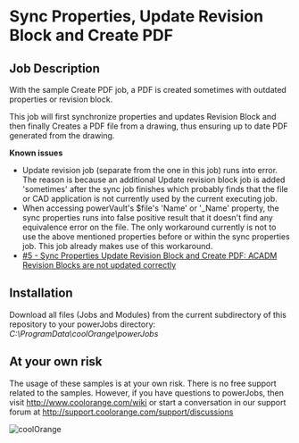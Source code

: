 # Sync Properties, Update Revision Block and Create PDF

## Job Description
With the sample Create PDF job, a PDF is created sometimes with outdated properties or revision block. 

This job will first synchronize properties and updates Revision Block and then finally Creates a PDF file from a drawing, thus ensuring up to date PDF generated from the drawing.

**Known issues** 
-  Update revision job (separate from the one in this job) runs into error. The reason is because an additional Update revision block job is added 'sometimes' after the sync job finishes which probably finds that the file or CAD application is not currently used by the current executing job.
-  When accessing powerVault's $file's 'Name' or '_Name' property, the sync properties runs into false positive result that it doesn't find any equivalence error on the file. The only workaround currently is not to use the above mentioned properties before or within the sync properties job. This job already makes use of this workaround.
- [#5 - Sync Properties Update Revision Block and Create PDF: ACADM Revision Blocks are not updated correctly](https://github.com/coolOrangeLabs/powerjobs-samples/issues/5)


## Installation
Download all files (Jobs and Modules) from the current subdirectory of this repository to your powerJobs directory: *C:\ProgramData\coolOrange\powerJobs*

## At your own risk
The usage of these samples is at your own risk. There is no free support related to the samples. However, if you have questions to powerJobs, then visit http://www.coolorange.com/wiki or start a conversation in our support forum at http://support.coolorange.com/support/discussions

![coolOrange](https://user-images.githubusercontent.com/36075173/46519882-4b518880-c87a-11e8-8dab-dffe826a9630.png)

